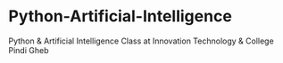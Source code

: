 # Python-Artificial-Intelligence
Python &amp; Artificial Intelligence Class at Innovation Technology &amp; College Pindi Gheb
